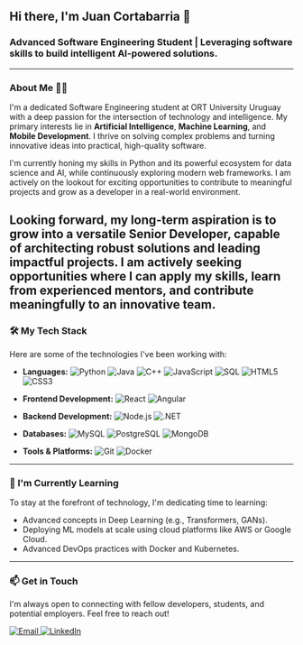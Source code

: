 ## Hi there, I'm Juan Cortabarria 👋

### Advanced Software Engineering Student | Leveraging software skills to build intelligent AI-powered solutions.
---

### About Me 👨‍💻

I'm a dedicated Software Engineering student at ORT University Uruguay with a deep passion for the intersection of technology and intelligence. My primary interests lie in **Artificial Intelligence**, **Machine Learning**, and **Mobile Development**. I thrive on solving complex problems and turning innovative ideas into practical, high-quality software.

I'm currently honing my skills in Python and its powerful ecosystem for data science and AI, while continuously exploring modern web frameworks. I am actively on the lookout for exciting opportunities to contribute to meaningful projects and grow as a developer in a real-world environment.

Looking forward, my long-term aspiration is to grow into a versatile Senior Developer, capable of architecting robust solutions and leading impactful projects. I am actively seeking opportunities where I can apply my skills, learn from experienced mentors, and contribute meaningfully to an innovative team.
---

### 🛠️ My Tech Stack

Here are some of the technologies I've been working with:

* **Languages:**
    ![Python](https://img.shields.io/badge/Python-3776AB?style=for-the-badge&logo=python&logoColor=white)
    ![Java](https://img.shields.io/badge/Java-ED8B00?style=for-the-badge&logo=java&logoColor=white)
    ![C++](https://img.shields.io/badge/C%2B%2B-00599C?style=for-the-badge&logo=c%2B%2B&logoColor=white)
    ![JavaScript](https://img.shields.io/badge/JavaScript-F7DF1E?style=for-the-badge&logo=javascript&logoColor=black)
    ![SQL](https://img.shields.io/badge/SQL-025E8C?style=for-the-badge&logo=MicrosoftSQLServer&logoColor=white)
    ![HTML5](https://img.shields.io/badge/HTML5-E34F26?style=for-the-badge&logo=html5&logoColor=white)
    ![CSS3](https://img.shields.io/badge/CSS3-1572B6?style=for-the-badge&logo=css3&logoColor=white)

* **Frontend Development:**
    ![React](https://img.shields.io/badge/React-20232A?style=for-the-badge&logo=react&logoColor=61DAFB)
    ![Angular](https://img.shields.io/badge/Angular-DD0031?style=for-the-badge&logo=angular&logoColor=white)

* **Backend Development:**
    ![Node.js](https://img.shields.io/badge/Node.js-339933?style=for-the-badge&logo=nodedotjs&logoColor=white)
    ![.NET](https://img.shields.io/badge/.NET-512BD4?style=for-the-badge&logo=dotnet&logoColor=white)
  
* **Databases:**
    ![MySQL](https://img.shields.io/badge/MySQL-4479A1?style=for-the-badge&logo=mysql&logoColor=white)
    ![PostgreSQL](https://img.shields.io/badge/PostgreSQL-4169E1?style=for-the-badge&logo=postgresql&logoColor=white)
    ![MongoDB](https://img.shields.io/badge/MongoDB-47A248?style=for-the-badge&logo=mongodb&logoColor=white)

* **Tools & Platforms:**
    ![Git](https://img.shields.io/badge/Git-F05032?style=for-the-badge&logo=git&logoColor=white)
    ![Docker](https://img.shields.io/badge/Docker-2496ED?style=for-the-badge&logo=docker&logoColor=white)

---

### 🌱 I'm Currently Learning

To stay at the forefront of technology, I'm dedicating time to learning:
* Advanced concepts in Deep Learning (e.g., Transformers, GANs).
* Deploying ML models at scale using cloud platforms like AWS or Google Cloud.
* Advanced DevOps practices with Docker and Kubernetes.

---

### 📫 Get in Touch

I'm always open to connecting with fellow developers, students, and potential employers. Feel free to reach out!

<p align="left">
<a href="mailto:juancorta2003@gmail.com">
  <img alt="Email" src="https://img.shields.io/badge/Email-Get%20in%20Touch-blue?style=for-the-badge&logo=gmail"/>
</a>
<a href="https://www.linkedin.com/in/juan-cortabarria-labat">
  <img alt="LinkedIn" src="https://img.shields.io/badge/LinkedIn-Connect%20with%20Me-blue?style=for-the-badge&logo=linkedin"/>
</a>
</p>
